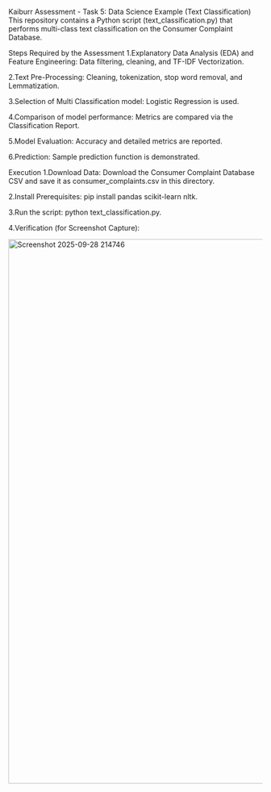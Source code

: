 Kaiburr Assessment - Task 5: Data Science Example (Text Classification)
This repository contains a Python script (text_classification.py) that performs multi-class text classification on the Consumer Complaint Database.

Steps Required by the Assessment
1.Explanatory Data Analysis (EDA) and Feature Engineering: Data filtering, cleaning, and TF-IDF Vectorization.

2.Text Pre-Processing: Cleaning, tokenization, stop word removal, and Lemmatization.

3.Selection of Multi Classification model: Logistic Regression is used.

4.Comparison of model performance: Metrics are compared via the Classification Report.

5.Model Evaluation: Accuracy and detailed metrics are reported.

6.Prediction: Sample prediction function is demonstrated.

Execution
1.Download Data: Download the Consumer Complaint Database CSV and save it as consumer_complaints.csv in this directory.

2.Install Prerequisites: pip install pandas scikit-learn nltk.

3.Run the script: python text_classification.py.

4.Verification (for Screenshot Capture):

<img width="1920" height="1080" alt="Screenshot 2025-09-28 214746" src="https://github.com/user-attachments/assets/f02a0138-e687-467f-aa9e-fec5dd6d7b44" />

